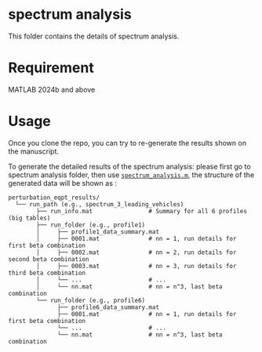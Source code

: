 # spectrum analysis
This folder contains the details of spectrum analysis. 

# Requirement
MATLAB 2024b and above

# Usage
Once you clone the repo, you can try to re-generate the results shown on the manuscript. 

To generate the detailed results of the spectrum analysis: please first go to spectrum analysis folder, then use [`spectrum_analysis.m`](spectrum_analysis.m), the structure of the generated data will be shown as : 

```text
perturbation_eqpt_results/
  └── run_path (e.g., spectrum_3_leading_vehicles)
        ├── run_info.mat                # Summary for all 6 profiles (big tables)
        ├── run_folder (e.g., profile1)
        │     ├── profile1_data_summary.mat
        │     ├── 0001.mat              # nn = 1, run details for first beta combination
        │     ├── 0002.mat              # nn = 2, run details for second beta combination
        │     ├── 0003.mat              # nn = 3, run details for third beta combination
        │     └── ...                   # ...
        │     └── nn.mat                # nn = n^3, last beta combination
        └── run_folder (e.g., profile6)
              ├── profile6_data_summary.mat
              ├── 0001.mat              # nn = 1, run details for first beta combination
              └── ...                   # ...
              └── nn.mat                # nn = n^3, last beta combination
```
